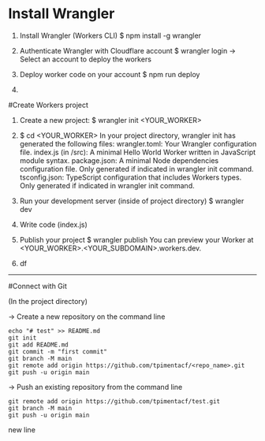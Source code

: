 
# Install Wrangler
1. Install Wrangler (Workers CLI)
   $ npm install -g wrangler
   
2. Authenticate Wrangler with Cloudflare account
   $ wrangler login 
   -> Select an account to deploy the workers
   
3. Deploy worker code on your account
   $ npm run deploy
   
4. 
	


#Create Workers project
1. Create a new project: 
   $  wrangler init <YOUR_WORKER>
   
2. $  cd <YOUR_WORKER>
   In your project directory, wrangler init has generated the following files:
     wrangler.toml: Your Wrangler configuration file.
     index.js (in /src): A minimal Hello World Worker written in JavaScript module syntax.
     package.json: A minimal Node dependencies configuration file. Only generated if indicated in wrangler init command.
     tsconfig.json: TypeScript configuration that includes Workers types. Only generated if indicated in wrangler init command.
   
3. Run your development server (inside of project directory)
   $  wrangler dev
   
4. Write code (index.js)
   
5. Publish your project
   $  wrangler publish
   You can preview your Worker at <YOUR_WORKER>.<YOUR_SUBDOMAIN>.workers.dev.
   
6. df

---
#Connect with Git

(In the project directory)

-> Create a new repository on the command line
```
echo "# test" >> README.md
git init
git add README.md
git commit -m "first commit"
git branch -M main
git remote add origin https://github.com/tpimentacf/<repo_name>.git
git push -u origin main
```


-> Push an existing repository from the command line
```
git remote add origin https://github.com/tpimentacf/test.git
git branch -M main
git push -u origin main
```
new line
